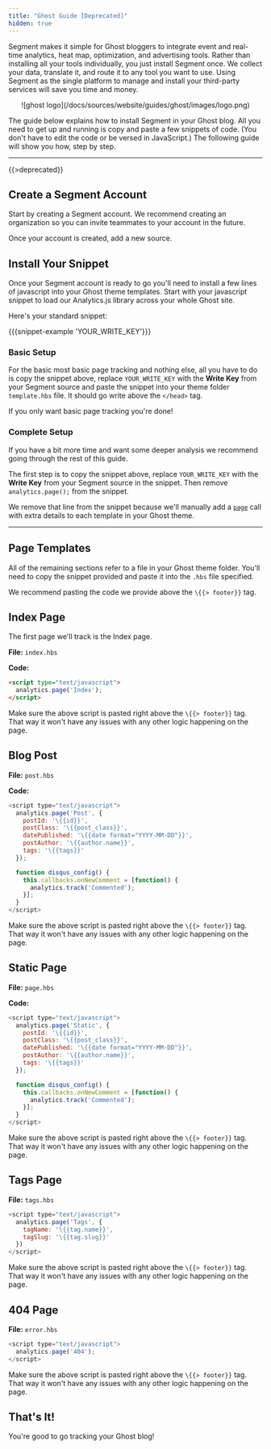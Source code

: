 ```yaml
---
title: "Ghost Guide [Deprecated]"
hidden: true
---
```


Segment makes it simple for Ghost bloggers to integrate event and real-time analytics, heat map, optimization, and advertising tools. Rather than installing all your tools individually, you just install Segment once. We collect your data, translate it, and route it to any tool you want to use. Using Segment as the single platform to manage and install your third-party services will save you time and money.

<div align="center">![ghost logo](/docs/sources/website/guides/ghost/images/logo.png)</div>

The guide below explains how to install Segment in your Ghost blog. All you need to get up and running is copy and paste a few snippets of code. (You don't have to edit the code or be versed in JavaScript.) The following guide will show you how, step by step.

- - -

{{>deprecated}}


## Create a Segment Account

Start by creating a Segment account. We recommend creating an organization so you can invite teammates to your account in the future.

Once your account is created, add a new source.


## Install Your Snippet

Once your Segment account is ready to go you'll need to install a few lines of javascript into your Ghost theme templates. Start with your javascript snippet to load our Analytics.js library across your whole Ghost site.

Here's your standard snippet:

{{{snippet-example 'YOUR_WRITE_KEY'}}}


### Basic Setup

For the basic most basic page tracking and nothing else, all you have to do is copy the snippet above, replace `YOUR_WRITE_KEY` with the **Write Key** from your Segment source and paste the snippet into your theme folder `template.hbs` file. It should go write above the `</head>` tag.

If you only want basic page tracking you're done!


### Complete Setup

If you have a bit more time and want some deeper analysis we recommend going through the rest of this guide.

The first step is to copy the snippet above, replace `YOUR_WRITE_KEY` with the **Write Key** from your Segment source in the snippet. Then remove `analytics.page();` from the snippet.

We remove that line from the snippet because we'll manually add a [`page`](/docs/spec/page) call with extra details to each template in your Ghost theme.

- - -


## Page Templates

All of the remaining sections refer to a file in your Ghost theme folder. You'll need to copy the snippet provided and paste it into the `.hbs` file specified.

We recommend pasting the code we provide above the `\{{> footer}}` tag.


## Index Page

The first page we'll track is the Index page.

**File:** `index.hbs`

**Code:**
```html
<script type="text/javascript">
  analytics.page('Index');
</script>
```

Make sure the above script is pasted right above the `\{{> footer}}` tag. That way it won't have any issues with any other logic happening on the page.


## Blog Post

**File:** `post.hbs`

**Code:**
```js
<script type="text/javascript">
  analytics.page('Post', {
    postId: '\{{id}}',
    postClass: '\{{post_class}}',
    datePublished: '\{{date format="YYYY-MM-DD"}}',
    postAuthor: '\{{author.name}}',
    tags: '\{{tags}}'
  });

  function disqus_config() {
    this.callbacks.onNewComment = [function() {
      analytics.track('Commented');
    }];
  }
</script>
```


Make sure the above script is pasted right above the `\{{> footer}}` tag. That way it won't have any issues with any other logic happening on the page.


## Static Page

**File:** `page.hbs`

**Code:**
```js
<script type="text/javascript">
  analytics.page('Static', {
    postId: '\{{id}}',
    postClass: '\{{post_class}}',
    datePublished: '\{{date format="YYYY-MM-DD"}}',
    postAuthor: '\{{author.name}}',
    tags: '\{{tags}}'
  });

  function disqus_config() {
    this.callbacks.onNewComment = [function() {
      analytics.track('Commented');
    }];
  }
</script>
```

Make sure the above script is pasted right above the `\{{> footer}}` tag. That way it won't have any issues with any other logic happening on the page.


## Tags Page

**File:** `tags.hbs`

```js
<script type="text/javascript">
  analytics.page('Tags', {
    tagName: '\{{tag.name}}',
    tagSlug: '\{{tag.slug}}'
  })
</script>
```

Make sure the above script is pasted right above the `\{{> footer}}` tag. That way it won't have any issues with any other logic happening on the page.


## 404 Page

**File:** `error.hbs`

```js
<script type="text/javascript">
  analytics.page('404');
</script>
```

Make sure the above script is pasted right above the `\{{> footer}}` tag. That way it won't have any issues with any other logic happening on the page.


## That's It!

You're good to go tracking your Ghost blog!
